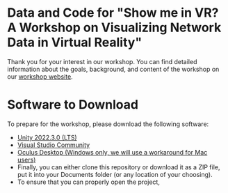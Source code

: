 # Data and Code for "Show me in VR? A Workshop on Visualizing Network Data in Virtual Reality"
Thank you for your interest in our workshop. You can find detailed information about the goals, background, and content of the workshop on our <a href="https://cns-iu.github.io/workshops/2023-07-02-issi-vr-workshop/" target="_blank">workshop website</a>. 

# Software to Download
To prepare for the workshop, please download the following software: 
- <a href="https://unity.com/releases/editor/whats-new/2022.3.0" target="_blank">Unity 2022.3.0 (LTS)</a>
- <a href="https://visualstudio.microsoft.com/vs/community/" target="_blank">Visual Studio Community</a>
- <a href="https://www.oculus.com/Setup/" target="_blank">Oculus Desktop (Windows only, we will use a workaround for Mac users)</a>
- Finally, you can either clone this repository or download it as a ZIP file, put it into your Documents folder (or any location of your choosing). 
- To ensure that you can properly open the project, 


 
